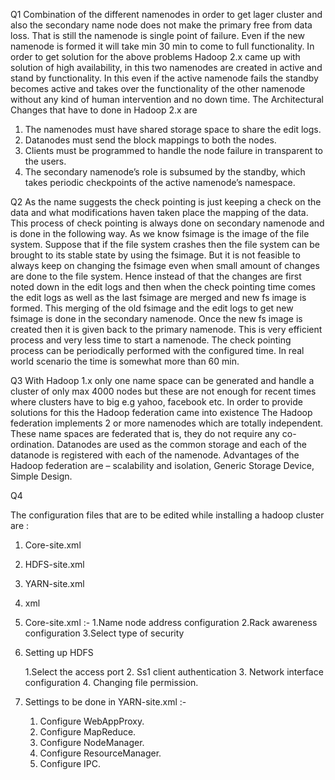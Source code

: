 Q1 
Combination of the different namenodes in order to get lager cluster and also the secondary name node does not make the primary free from data loss. That is still the namenode is single point of failure. Even if the new namenode is formed it will take min 30 min to come to full functionality. In order to get solution for the above problems Hadoop 2.x came up with solution of high availability, in this two namenodes are created in active and stand by functionality.  In this even if the active namenode fails the standby becomes active and takes over the functionality of the other namenode without any kind of human intervention and no down time.
The Architectural Changes that have to done in Hadoop 2.x are 
1)	The namenodes must have shared storage space to share the edit logs.
2)	Datanodes must send the block mappings to both the nodes.
3)	Clients must be programmed to handle the node failure in transparent to the users.
4)	The secondary namenode’s role is subsumed by the standby, which takes periodic
checkpoints of the active namenode’s namespace.



Q2
As the name suggests the check pointing is just keeping a check on the data and what modifications haven taken place the mapping of the data. This process of check pointing is always done on secondary namenode and is done in the following way.
As we know fsimage is the image of the file system. Suppose that if the file system crashes then the file system can be brought to its stable state by using the fsimage. But it is not feasible to always keep on changing the fsimage even when small amount of changes are done to the file system. Hence instead of that the changes are first noted down in the edit logs and then when the check pointing time comes the edit logs as well as the last fsimage are merged and new fs image is formed. This merging of the old fsimage and the edit logs to get new fsimage is done in the secondary namenode. Once the new fs image is created then it is given back to the primary namenode. This is very efficient process and very less time to start a namenode. The check pointing process can be periodically performed with the configured time. In real world scenario the time is somewhat more than 60 min. 


Q3
With Hadoop 1.x only one name space can be generated and handle a cluster of only max 4000 nodes but these are not  enough for recent times where clusters have to big e.g yahoo, 
facebook etc. In order to provide solutions for this the Hadoop federation came into existence
The Hadoop federation implements 2 or more namenodes which are totally independent. These name spaces are federated that is, they do not require any co-ordination. Datanodes are used as the common  storage and each of the datanode is registered with each of the namenode.
Advantages of the Hadoop federation are – scalability and isolation, Generic Storage Device, Simple Design.


Q4

The configuration files that are to be edited while installing a hadoop cluster are :

   1) Core-site.xml
   2) HDFS-site.xml
   3) YARN-site.xml
   4) xml
1) Core-site.xml :-
  1.Name node address configuration
  2.Rack awareness configuration
  3.Select type of security
2) Setting up HDFS
	
	1.Select the access port
	2. Ss1 client authentication
	3. Network interface configuration
	4. Changing file permission. 
3) Settings to be done in YARN-site.xml :- 
	1. Configure WebAppProxy. 
	2. Configure  MapReduce. 
	3. Configure  NodeManager. 
	4. Configure ResourceManager. 
	5. Configure  IPC.


